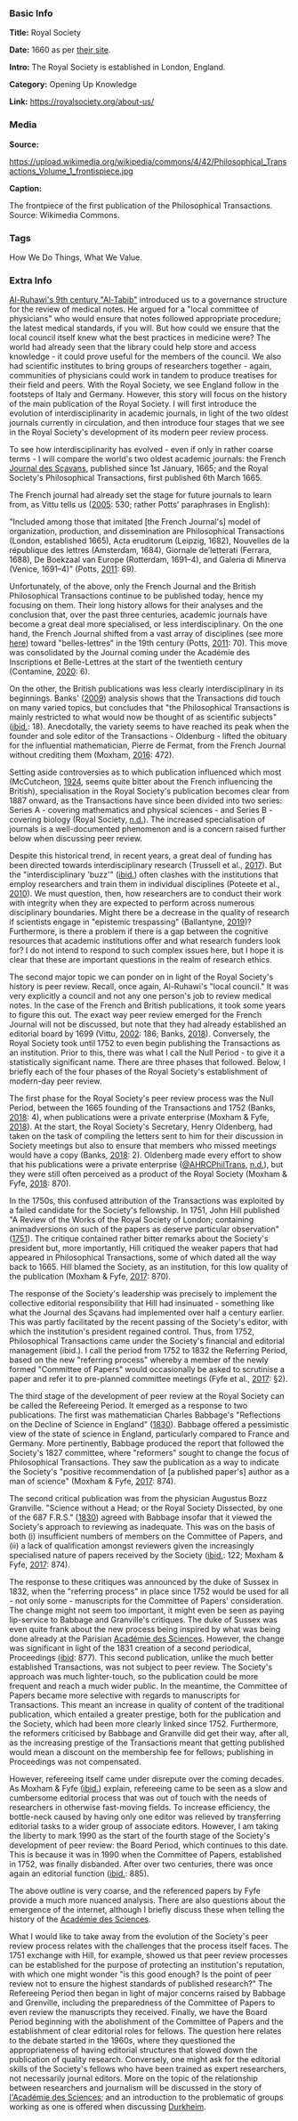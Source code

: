### Basic Info

**Title:** Royal Society

**Date:** 1660 as per [their site](https://royalsociety.org/about-us/history/).

**Intro:** The Royal Society is established in London, England.

**Category:** Opening Up Knowledge

**Link:** https://royalsociety.org/about-us/

### Media

**Source:** 

https://upload.wikimedia.org/wikipedia/commons/4/42/Philosophical_Transactions_Volume_1_frontispiece.jpg

**Caption:** 

The frontpiece of the first publication of the Philosophical Transactions. Source: Wikimedia Commons.

### Tags

How We Do Things, What We Value.

### Extra Info

[Al-Ruhawi's 9th century "Al-Tabib"](https://www.tiki-toki.com/timeline/entry/1753034/A-History-of-Research-Ethics/#vars!panel=16443459!) introduced us to a governance structure for the review of medical notes. He argued for a "local committee of physicians" who would ensure that notes followed appropriate procedure; the latest medical standards, if you will. But how could we ensure that the local council itself knew what the best practices in medicine were? The world had already seen that the library could help store and access knowledge - it could prove useful for the members of the council. We also had scientific institutes to bring groups of researchers together - again, communities of physicians could work in tandem to produce treatises for their field and peers. With the Royal Society, we see England follow in the footsteps of Italy and Germany. However, this story will focus on the history of the main publication of the Royal Society. I will first introduce the evolution of interdisciplinarity in academic journals, in light of the two oldest journals currently in circulation, and then introduce four stages that we see in the Royal Society's development of its modern peer review process.

To see how interdisciplinarity has evolved - even if only in rather coarse terms - I will compare the world's two oldest academic journals: the French [Journal des Sçavans](https://www.tiki-toki.com/timeline/entry/1753034/A-History-of-Research-Ethics/#vars!panel=16554675!), published since 1st January, 1665; and the Royal Society's Philosophical Transactions, first published 6th March 1665.

The French journal had already set the stage for future journals to learn from, as Vittu tells us ([2005](https://doi.org/10.3917/dss.053.0527): 530; rather Potts' paraphrases in English):

"Included among those that imitated [the French Journal's] model of organization, production, and dissemination are Philosophical Transactions (London, established 1665), Acta eruditorum (Leipzig, 1682), Nouvelles de la république des lettres (Amsterdam, 1684), Giornale de’letterati (Ferrara, 1688), De Boekzaal van Europe (Rotterdam, 1691–4), and Galeria di Minerva (Venice, 1691–4)" (Potts, [2011](https://doi.org/10.3138/jsp.43.1.68): 69).

Unfortunately, of the above, only the French Journal and the British Philosophical Transactions continue to be published today, hence my focusing on them. Their long history allows for their analyses and the conclusion that, over the past three centuries, academic journals have become a great deal more specialised, or less interdisciplinary. On the one hand, the French Journal shifted from a vast array of disciplines (see more [here](https://www.tiki-toki.com/timeline/entry/1753034/A-History-of-Research-Ethics/#vars!panel=16554675!)) toward "belles-lettres" in the 19th century (Potts, [2011](https://doi.org/10.3138/jsp.43.1.68): 70). This move was consolidated by the Journal coming under the Académie des Inscriptions et Belle-Lettres at the start of the twentieth century (Contamine, [2020](https://www.aibl.fr/IMG/pdf/catalogue-publications-2020.pdf): 6). 

On the other, the British publications was less clearly interdisciplinary in its beginnings. Banks' ([2009](http://journals.openedition.org/asp/213)) analysis shows that the Transactions did touch on many varied topics, but concludes that "the Philosophical Transactions is mainly restricted to what would now be thought of as scientific subjects" ([ibid.](http://journals.openedition.org/asp/213): 18). Anecdotally, the variety seems to have reached its peak when the founder and sole editor of the Transactions - Oldenburg - lifted the obituary for the influential mathematician, Pierre de Fermat, from the French Journal without crediting them (Moxham, [2016](https://www.jstor.org/stable/10.1163/j.ctt1w8h1ng.27): 472).

Setting aside controversies as to which publication influenced which most (McCutcheon, [1924](https://www.jstor.org/stable/4171899), seems quite bitter about the French influencing the British), specialisation in the Royal Society's publication becomes clear from 1887 onward, as the Transactions have since been divided into two series: Series A - covering mathematics and physical sciences - and Series B - covering biology (Royal Society, [n.d.](https://royalsocietypublishing.org/rstl/about)). The increased specialisation of journals is a well-documented phenomenon and is a concern raised further below when discussing peer review. 

Despite this historical trend, in recent years, a great deal of funding has been directed towards interdisciplinary research (Trussell et al., [2017](https://doi.org/10.1177/1609406917711351)). But the "interdisciplinary 'buzz'" ([ibid.](https://doi.org/10.1177/1609406917711351)) often clashes with the institutions that employ researchers and train them in individual disciplines (Poteete et al., [2010](https://press.princeton.edu/books/paperback/9780691146041/working-together)). We must question, then, how researchers are to conduct their work with integrity when they are expected to perform across numerous disciplinary boundaries. Might there be a decrease in the quality of research if scientists engage in "epistemic trespassing" (Ballantyne, [2019](https://doi.org/10.1093/mind/fzx042))? Furthermore, is there a problem if there is a gap between the cognitive resources that academic institutions offer and what research funders look for? I do not intend to respond to such complex issues here, but I hope it is clear that these are important questions in the realm of research ethics.

The second major topic we can ponder on in light of the Royal Society's history is peer review. Recall, once again, Al-Ruhawi's "local council." It was very explicitly a council and not any one person's job to review medical notes. In the case of the French and British publications, it took some years to figure this out. The exact way peer review emerged for the French Journal will not be discussed, but note that they had already established an editorial board by 1699 (Vittu, [2002](https://www.persee.fr/doc/jds_0021-8103_2002_num_1_1_1653): 186; Banks, [2018](https://doi.org/10.3390/publications6010010)). Conversely, the Royal Society took until 1752 to even begin publishing the Transactions as an institution. Prior to this, there was what I call the Null Period - to give it a statistically significant name. There are three phases that followed. Below, I briefly each of the four phases of the Royal Society's establishment of modern-day peer review.

The first phase for the Royal Society's peer review process was the Null Period, between the 1665 founding of the Transactions and 1752 (Banks, [2018](https://www.mdpi.com/2304-6775/6/1/10/htm): 4), when publications were a private enterprise (Moxham & Fyfe, [2018](https://doi.org/10.1017/S0018246X17000334)). At the start, the Royal Society's Secretary, Henry Oldenberg, had taken on the task of compiling the letters sent to him for their discussion in Society meetings but also to ensure that members who missed meetings would have a copy (Banks, [2018](https://www.mdpi.com/2304-6775/6/1/10/htm): 2). Oldenberg made every effort to show that his publications were a private enterprise ([@AHRCPhilTrans](https://twitter.com/AHRCPhilTrans), 
[n.d.](https://arts.st-andrews.ac.uk/philosophicaltransactions/brief-history-of-phil-trans/phil-trans-in-17th-century/)), but they were still often perceived as a product of the Royal Society (Moxham & Fyfe, [2018](https://doi.org/10.1017/S0018246X17000334): 870).

In the 1750s, this confused attribution of the Transactions was exploited by a failed candidate for the Society's fellowship. In 1751, John Hill published "A Review of the Works of the Royal Society of London; containing animadversions on such of the papers as deserve particular observation" ([1751](https://babel.hathitrust.org/cgi/pt?id=mdp.39015004023894)). The critique contained rather bitter remarks about the Society's president but, more importantly, Hill critiqued the weaker papers that had appeared in Philosophical Transactions, some of which dated all the way back to 1665. Hill blamed the Society, as an institution, for this low quality of the publication (Moxham & Fyfe, [2017](https://doi.org/10.1017/S0018246X17000334): 870).

The response of the Society's leadership was precisely to implement the collective editorial responsibility that Hill had insinuated - something like what the Journal des Sçavans had implemented over half a century earlier. This was partly facilitated by the recent passing of the Society's editor, with which the institution's president regained control. Thus, from 1752, Philosophical Transactions came under the Society's financial and editorial management (ibid.). I call the period from 1752 to 1832 the Referring Period, based on the new "referring process" whereby a member of the newly formed "Committee of Papers" would occasionally be asked to scrutinise a paper and refer it to pre-planned committee meetings (Fyfe et al., [2017](https://arts.st-andrews.ac.uk/philosophicaltransactions/keyfacts/1752): §2).

The third stage of the development of peer review at the Royal Society can be called the Refereeing Period. It emerged as a response to two publications. The first was mathematician Charles Babbage's "Reflections on the Decline of Science in England" ([1830](https://www.gutenberg.org/files/1216/1216-h/1216-h.htm)). Babbage offered a pessimistic view of the state of science in England, particularly compared to France and Germany. More pertinently, Babbage produced the report that followed the Society's 1827 committee, where "reformers" sought to change the focus of Philosophical Transactions. They saw the publication as a way to indicate the Society's "positive recommendation of [a published paper's] author as a man of science" (Moxham & Fyfe, [2017](https://doi.org/10.1017/S0018246X17000334): 874).

The second critical publication was from the physician Augustus Bozz Granville. "Science without a Head; or the Royal Society Dissected, by one of the 687 F.R.S." ([1830](https://babel.hathitrust.org/cgi/pt?id=osu.32435005287222)) agreed with Babbage insofar that it viewed the Society's approach to reviewing as inadequate. This was on the basis of both (i) insufficient numbers of members on the Committee of Papers, and (ii) a lack of qualification amongst reviewers given the increasingly specialised nature of papers received by the Society ([ibid.](https://babel.hathitrust.org/cgi/pt?id=osu.32435005287222): 122; Moxham & Fyfe, [2017](https://doi.org/10.1017/S0018246X17000334): 874).

The response to these critiques was announced by the duke of Sussex in 1832, when the "referring process" in place since 1752 would be used for all - not only some - manuscripts for the Committee of Papers' consideration. The change might not seem too important, it might even be seen as paying lip-service to Babbage and Granville's critiques. The duke of Sussex was even quite frank about the new process being inspired by what was being done already at the Parisian [Académie des Sciences](https://www.tiki-toki.com/timeline/entry/1753034/A-History-of-Research-Ethics/#vars!panel=16443522!). However, the change was significant in light of the 1831 creation of a second periodical, Proceedings ([ibid](https://doi.org/10.1017/S0018246X17000334): 877). This second publication, unlike the much better established Transactions, was not subject to peer review. The Society's approach was much lighter-touch, so the publication could be more frequent and reach a much wider public. In the meantime, the Committee of Papers became more selective with regards to manuscripts for Transactions. This meant an increase in quality of content of the traditional publication, which entailed a greater prestige, both for the publication and the Society, which had been more clearly linked since 1752. Furthermore, the reformers criticised by Babbage and Granville did get their way, after all, as the increasing prestige of the Transactions meant that getting published would mean a discount on the membership fee for fellows; publishing in Proceedings was not compensated.

However, refereeing itself came under disrepute over the coming decades. As Moxham & Fyfe ([ibid.](https://doi.org/10.1017/S0018246X17000334)) explain, refereeing came to be seen as a slow and cumbersome editorial process that was out of touch with the needs of researchers in otherwise fast-moving fields. To increase efficiency, the bottle-neck caused by having only one editor was relieved by transferring editorial tasks to a wider group of associate editors. However, I am taking the liberty to mark 1990 as the start of the fourth stage of the Society's development of peer review: the Board Period, which continues to this date. This is because it was in 1990 when the Committee of Papers, established in 1752, was finally disbanded. After over two centuries, there was once again an editorial function ([ibid.](https://doi.org/10.1017/S0018246X17000334): 885).

The above outline is very coarse, and the referenced papers by Fyfe provide a much more nuanced analysis. There are also questions about the emergence of the internet, although I briefly discuss these when telling the history of the [Académie des Sciences](https://www.tiki-toki.com/timeline/entry/1753034/A-History-of-Research-Ethics/#vars!panel=16443522!). 

What I would like to take away from the evolution of the Society's peer review process relates with the challenges that the process itself faces. The 1751 exchange with Hill, for example, showed us that peer review processes can be established for the purpose of protecting an institution's reputation, with which one might wonder "is this good enough? Is the point of peer review not to ensure the highest standards of published research?" The Refereeing Period then began in light of major concerns raised by Babbage and Grenville, including the preparedness of the Committee of Papers to even review the manuscripts they received. Finally, we have the Board Period beginning with the abolishment of the Committee of Papers and the establishment of clear editorial roles for fellows. The question here relates to the debate started in the 1960s, where they questioned the appropriateness of having editorial structures that slowed down the publication of quality research. Conversely, one might ask for the editorial skills of the Society's fellows who have been trained as expert researchers, not necessarily journal editors. More on the topic of the relationship between researchers and journalism will be discussed in the story of [l'Académie des Sciences](https://www.tiki-toki.com/timeline/entry/1753034/A-History-of-Research-Ethics/#vars!panel=16443522!); and an introduction to the problematic of groups working as one is offered when discussing [Durkheim](https://www.tiki-toki.com/timeline/entry/1753034/A-History-of-Research-Ethics/#vars!panel=16554598!).
